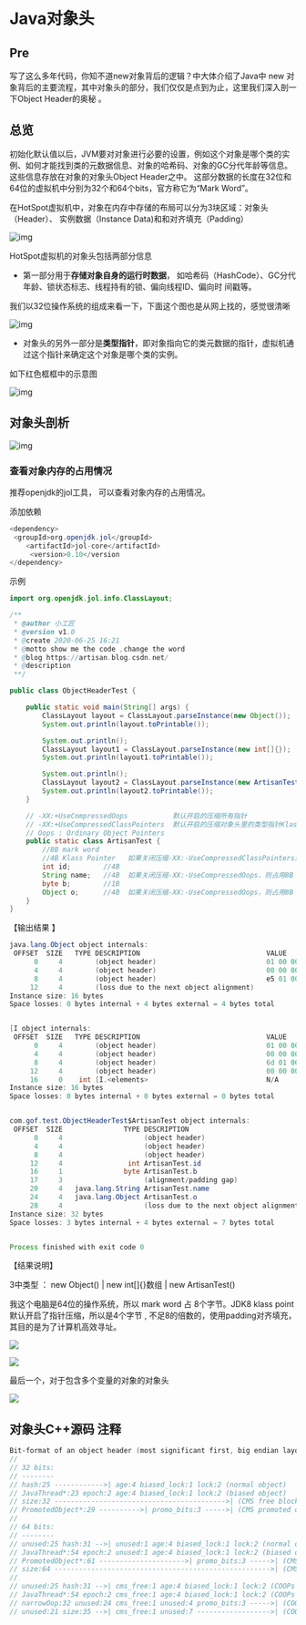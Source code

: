 # Java对象头

## Pre

写了这么多年代码，你知不道new对象背后的逻辑？中大体介绍了Java中 new 对象背后的主要流程，其中对象头的部分，我们仅仅是点到为止，这里我们深入剖一下Object Header的奥秘 。

## 总览

初始化默认值以后，JVM要对对象进行必要的设置，例如这个对象是哪个类的实例、如何才能找到类的元数据信息、对象的哈希码、对象的GC分代年龄等信息。这些信息存放在对象的对象头Object Header之中。 这部分数据的长度在32位和64位的虚拟机中分别为32个和64个bits，官方称它为“Mark Word”。

在HotSpot虚拟机中，对象在内存中存储的布局可以分为3块区域：对象头（Header）、 实例数据（Instance Data)和和对齐填充（Padding）

![img](image/5f3bd210c8fc186ba634013206551900.png)

HotSpot虚拟机的对象头包括两部分信息

- 第一部分用于**存储对象自身的运行时数据**， 如哈希码（HashCode）、GC分代年龄、锁状态标志、线程持有的锁、偏向线程ID、偏向时 间戳等。

我们以32位操作系统的组成来看一下，下面这个图也是从网上找的，感觉很清晰

![img](image/ed00955bbfbeac172f0095d5c21eee20.png)

- 对象头的另外一部分是**类型指针**，即对象指向它的类元数据的指针，虚拟机通过这个指针来确定这个对象是哪个类的实例。

如下红色框框中的示意图

![img](image/652933b1ef80db2da05d15fe2176ecb0.png)

## 对象头剖析

![img](image/ed00955bbfbeac172f0095d5c21eee20.png)

### 查看对象内存的占用情况

推荐openjdk的jol工具， 可以查看对象内存的占用情况。

添加依赖

```java
<dependency>
 <groupId>org.openjdk.jol</groupId>
    <artifactId>jol-core</artifactId>
     <version>0.10</version     
</dependency>
```

示例

```java
import org.openjdk.jol.info.ClassLayout;

/**
 * @author 小工匠
 * @version v1.0
 * @create 2020-06-25 16:21
 * @motto show me the code ,change the word
 * @blog https://artisan.blog.csdn.net/
 * @description
 **/

public class ObjectHeaderTest {

    public static void main(String[] args) {
        ClassLayout layout = ClassLayout.parseInstance(new Object());
        System.out.println(layout.toPrintable());

        System.out.println();
        ClassLayout layout1 = ClassLayout.parseInstance(new int[]{});
        System.out.println(layout1.toPrintable());

        System.out.println();
        ClassLayout layout2 = ClassLayout.parseInstance(new ArtisanTest());
        System.out.println(layout2.toPrintable());
    }

    // -XX:+UseCompressedOops           默认开启的压缩所有指针
    // -XX:+UseCompressedClassPointers  默认开启的压缩对象头里的类型指针Klass Pointer
    // Oops : Ordinary Object Pointers
    public static class ArtisanTest {
        //8B mark word
        //4B Klass Pointer   如果关闭压缩-XX:-UseCompressedClassPointers或-XX:-UseCompressedOops，则占用8B
        int id;        //4B
        String name;   //4B  如果关闭压缩-XX:-UseCompressedOops，则占用8B
        byte b;        //1B
        Object o;      //4B  如果关闭压缩-XX:-UseCompressedOops，则占用8B
    }
}
```

【输出结果 】

```java
java.lang.Object object internals:
 OFFSET  SIZE   TYPE DESCRIPTION                               VALUE
      0     4        (object header)                           01 00 00 00 (00000001 00000000 00000000 00000000) (1)
      4     4        (object header)                           00 00 00 00 (00000000 00000000 00000000 00000000) (0)
      8     4        (object header)                           e5 01 00 f8 (11100101 00000001 00000000 11111000) (-134217243)
     12     4        (loss due to the next object alignment)
Instance size: 16 bytes
Space losses: 0 bytes internal + 4 bytes external = 4 bytes total


[I object internals:
 OFFSET  SIZE   TYPE DESCRIPTION                               VALUE
      0     4        (object header)                           01 00 00 00 (00000001 00000000 00000000 00000000) (1)
      4     4        (object header)                           00 00 00 00 (00000000 00000000 00000000 00000000) (0)
      8     4        (object header)                           6d 01 00 f8 (01101101 00000001 00000000 11111000) (-134217363)
     12     4        (object header)                           00 00 00 00 (00000000 00000000 00000000 00000000) (0)
     16     0    int [I.<elements>                             N/A
Instance size: 16 bytes
Space losses: 0 bytes internal + 0 bytes external = 0 bytes total


com.gof.test.ObjectHeaderTest$ArtisanTest object internals:
 OFFSET  SIZE               TYPE DESCRIPTION                               VALUE
      0     4                    (object header)                           05 00 00 00 (00000101 00000000 00000000 00000000) (5)
      4     4                    (object header)                           00 00 00 00 (00000000 00000000 00000000 00000000) (0)
      8     4                    (object header)                           63 cc 00 f8 (01100011 11001100 00000000 11111000) (-134165405)
     12     4                int ArtisanTest.id                            0
     16     1               byte ArtisanTest.b                             0
     17     3                    (alignment/padding gap)                  
     20     4   java.lang.String ArtisanTest.name                          null
     24     4   java.lang.Object ArtisanTest.o                             null
     28     4                    (loss due to the next object alignment)
Instance size: 32 bytes
Space losses: 3 bytes internal + 4 bytes external = 7 bytes total


Process finished with exit code 0
```

【结果说明】

3中类型 ： new Object() | new int[]{}数组 | new ArtisanTest()

我这个电脑是64位的操作系统，所以 mark word 占 8个字节。JDK8 klass point 默认开启了指针压缩，所以是4个字节 , 不足8的倍数的，使用padding对齐填充，其目的是为了计算机高效寻址。

![](image/af7668eb0c0247d1ffe9ff7fc81c3281.png)

![](image/9aa0bd9b27a09a84a7d573f9e37a3afe.png)

最后一个，对于包含多个变量的对象的对象头

![](image/51232d50494387c93e91c5758c33c592.png)

## 对象头C++源码 注释

```c++
Bit‐format of an object header (most significant first, big endian layout below):
//
// 32 bits:
// ‐‐‐‐‐‐‐‐
// hash:25 ‐‐‐‐‐‐‐‐‐‐‐‐>| age:4 biased_lock:1 lock:2 (normal object)
// JavaThread*:23 epoch:2 age:4 biased_lock:1 lock:2 (biased object)
// size:32 ‐‐‐‐‐‐‐‐‐‐‐‐‐‐‐‐‐‐‐‐‐‐‐‐‐‐‐‐‐‐‐‐‐‐‐‐‐‐‐‐‐‐>| (CMS free block)
// PromotedObject*:29 ‐‐‐‐‐‐‐‐‐‐>| promo_bits:3 ‐‐‐‐‐>| (CMS promoted object)
//
// 64 bits:
// ‐‐‐‐‐‐‐‐
// unused:25 hash:31 ‐‐>| unused:1 age:4 biased_lock:1 lock:2 (normal object)
// JavaThread*:54 epoch:2 unused:1 age:4 biased_lock:1 lock:2 (biased object)
// PromotedObject*:61 ‐‐‐‐‐‐‐‐‐‐‐‐‐‐‐‐‐‐‐‐‐>| promo_bits:3 ‐‐‐‐‐>| (CMS promoted object)
// size:64 ‐‐‐‐‐‐‐‐‐‐‐‐‐‐‐‐‐‐‐‐‐‐‐‐‐‐‐‐‐‐‐‐‐‐‐‐‐‐‐‐‐‐‐‐‐‐‐‐‐‐‐‐‐>| (CMS free block)
//
// unused:25 hash:31 ‐‐>| cms_free:1 age:4 biased_lock:1 lock:2 (COOPs && normal object)
// JavaThread*:54 epoch:2 cms_free:1 age:4 biased_lock:1 lock:2 (COOPs && biased object)
// narrowOop:32 unused:24 cms_free:1 unused:4 promo_bits:3 ‐‐‐‐‐>| (COOPs && CMS promoted object)
// unused:21 size:35 ‐‐>| cms_free:1 unused:7 ‐‐‐‐‐‐‐‐‐‐‐‐‐‐‐‐‐‐>| (COOPs && CMS free block)
```

